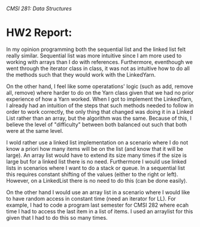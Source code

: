 ###### CMSI 281: Data Structures

# HW2 Report:

In my opinion programming both the sequential list and the linked list felt really similar. Sequential list was more intuitive since I am more used to working with arrays than I do with references. Furthermore, eventhough we went through the iterator class in class, it was not as intuitive how to do all the methods such that they would work with the LinkedYarn.

On the other hand, I feel like some operatations' logic (such as add, remove all, remove) where harder to do on the Yarn class given that we had no prior experience of how a Yarn worked. When I got to implement the LinkedYarn, I already had an intuition of the steps that such methods needed to follow in order to work correctly, the only thing that changed was doing it in a Linked List rather than an array, but the algorithm was the same. Because of this, I believe the level of "difficulty" between both balanced out such that both were at the same level.

I wold rather use a linked list implementation on a scenario where I do not know a priori how many items will be on the list (and know that it will be large).  An array list would have to extend its size many times if the size is large but for a linked list there is no need. Furthermore I would use linked lists in scenarios where I want to do a stack or queue. In a sequential list this requires constant shifting of the values (either to the right or left). However, on a LinkedList there is no need to do this (can be done easily).

On the other hand I would use an array list in a scenario where I would like to have random access in constant time (need an iterator for LL). For example, I had to code a program last semester for CMSI 282 where ecah time I had to access the last item in a list of items. I used an arraylist for this given that I had to do this so many times.

